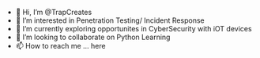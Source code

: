 - 👋 Hi, I’m @TrapCreates
- 👀 I’m interested in Penetration Testing/ Incident Response
- 🌱 I’m currently exploring opportunites in CyberSecurity with iOT devices 
- 💞️ I’m looking to collaborate on Python Learning
- 📫 How to reach me ... here

<!---
TrapCreates/TrapCreates is a ✨ special ✨ repository because its `README.md` (this file) appears on your GitHub profile.
You can click the Preview link to take a look at your changes.
--->
